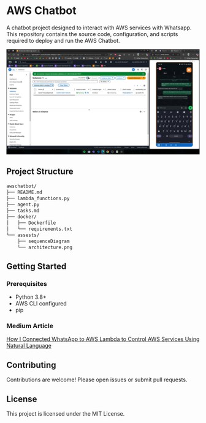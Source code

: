 # AWS Chatbot

A chatbot project designed to interact with AWS services with Whatsapp. This repository contains the source code, configuration, and scripts required to deploy and run the AWS Chatbot.

<a href="working.mp4">
  <img src="image.png" style="width: 900px;" alt="Working in action">
</a>

## Project Structure

```
awschatbot/
├── README.md
├── lambda_functions.py
├── agent.py
├── tasks.md
├── docker/
│   ├── Dockerfile
│   └── requirements.txt
└── assests/
    ├── sequenceDiagram
    └── architecture.png
```

## Getting Started

### Prerequisites

- Python 3.8+
- AWS CLI configured
- pip

### Medium Article

[How I Connected WhatsApp to AWS Lambda to Control AWS Services Using Natural Language](https://medium.com/@shasankperiwal/how-i-connected-whatsapp-to-aws-lambda-to-control-aws-services-using-natural-language-a056a033d0f2)

## Contributing

Contributions are welcome! Please open issues or submit pull requests.

## License

This project is licensed under the MIT License.